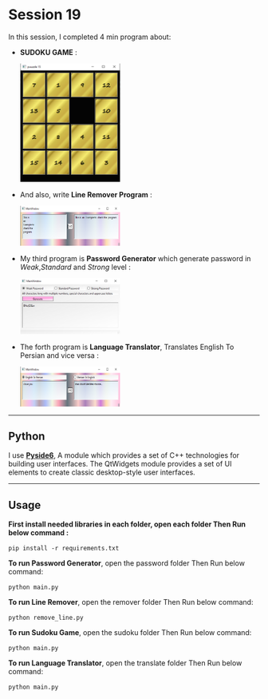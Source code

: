 
# Session 19

In this session, I completed 4 min program about:
  
- **SUDOKU GAME** :


    <img src="sudoku\Untitled.png" width="200">

- And also, write **Line Remover Program** :

   <img src="remover\Untitled.png" width="200" height = "80">

- My third program is  **Password Generator** which generate password in *Weak*,*Standard* and *Strong* level :

   <img src="password\Untitled.png" width="200">

- The forth program is  **Language Translator**, Translates English To Persian and vice versa :

   <img src="translate\Untitled.png" width="200" height = "80">



---
## Python

I use [**Pyside6**](https://pypi.org/project/PySide6/), A module which provides a set of C++ technologies for building user interfaces. The QtWidgets module provides a set of UI elements to create classic desktop-style user interfaces.

---
## Usage

**First install needed libraries in each folder, open each folder Then Run below command :**
```
pip install -r requirements.txt
```

**To run Password Generator**, open the password folder Then Run below command: 

```
python main.py
```
**To run Line Remover**, open the remover folder Then Run below command: 

```
python remove_line.py
```
**To run Sudoku Game**, open the sudoku folder Then Run below command: 

```
python main.py
```
**To run Language Translator**, open the translate folder Then Run below command: 

```
python main.py
```

